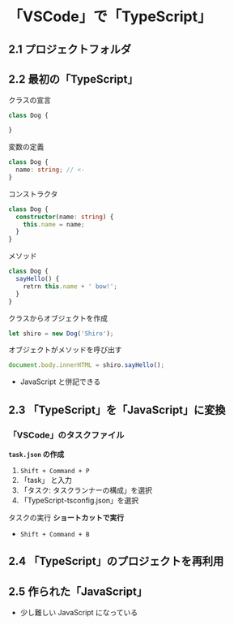 # 「VSCode」で「TypeScript」

## 2.1 プロジェクトフォルダ
## 2.2 最初の「TypeScript」
クラスの宣言
```typescript
class Dog {

}
```

変数の定義
```typescript
class Dog {
  name: string; // <-
}
```

コンストラクタ
```typescript
class Dog {
  constructor(name: string) {
    this.name = name;
  }
}
```

メソッド
```typescript
class Dog {
  sayHello() {
    retrn this.name + ' bow!';
  }
}
```

クラスからオブジェクトを作成
```typescript
let shiro = new Dog('Shiro');
```

オブジェクトがメソッドを呼び出す
```typescript
document.body.innerHTML = shiro.sayHello();
```

- JavaScript と併記できる

## 2.3 「TypeScript」を「JavaScript」に変換

### 「VSCode」のタスクファイル
__`task.json` の作成__

1. `Shift + Command + P`
2. 「task」 と入力
3. 「タスク: タスクランナーの構成」を選択
4. 「TypeScript-tsconfig.json」を選択

タスクの実行 __ショートカットで実行__  

- `Shift + Command + B`

## 2.4 「TypeScript」のプロジェクトを再利用

## 2.5 作られた「JavaScript」
- 少し難しい JavaScript になっている
